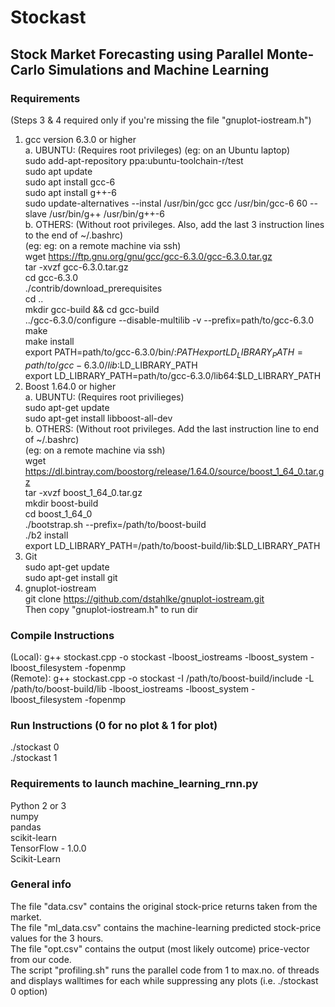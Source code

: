 # Stockast
## Stock Market Forecasting using Parallel Monte-Carlo Simulations and Machine Learning

### Requirements
(Steps 3 & 4 required only if you're missing the file "gnuplot-iostream.h")
1. gcc version 6.3.0 or higher  
  a. UBUNTU: (Requires root privileges) (eg: on an Ubuntu laptop)  
      sudo add-apt-repository ppa:ubuntu-toolchain-r/test  
      sudo apt update  
      sudo apt install gcc-6  
      sudo apt install g++-6  
      sudo update-alternatives --instal /usr/bin/gcc gcc /usr/bin/gcc-6 60 --slave /usr/bin/g++ /usr/bin/g++-6  
  b. OTHERS: (Without root privileges. Also, add the last 3 instruction lines to the end of \~/.bashrc)  
  (eg: eg: on a remote machine via ssh)  
      wget https://ftp.gnu.org/gnu/gcc/gcc-6.3.0/gcc-6.3.0.tar.gz  
      tar -xvzf gcc-6.3.0.tar.gz  
      cd gcc-6.3.0  
      ./contrib/download_prerequisites  
      cd ..  
      mkdir gcc-build && cd gcc-build  
      ../gcc-6.3.0/configure --disable-multilib -v --prefix=path/to/gcc-6.3.0  
      make  
      make install  
      export PATH=path/to/gcc-6.3.0/bin/:$PATH  
      export LD_LIBRARY_PATH=path/to/gcc-6.3.0/lib:$LD_LIBRARY_PATH  
      export LD_LIBRARY_PATH=path/to/gcc-6.3.0/lib64:$LD_LIBRARY_PATH  
2. Boost 1.64.0 or higher  
  a. UBUNTU: (Requires root privilieges)  
      sudo apt-get update  
      sudo apt-get install libboost-all-dev  
  b. OTHERS: (Without root privileges. Add the last instruction line to end of ~/.bashrc)  
  (eg: on a remote machine via ssh)  
      wget https://dl.bintray.com/boostorg/release/1.64.0/source/boost_1_64_0.tar.gz  
      tar -xvzf boost_1_64_0.tar.gz  
      mkdir boost-build  
      cd boost_1_64_0  
      ./bootstrap.sh --prefix=/path/to/boost-build  
      ./b2 install  
      export LD_LIBRARY_PATH=/path/to/boost-build/lib:$LD_LIBRARY_PATH  
3. Git  
      sudo apt-get update  
      sudo apt-get install git  
4. gnuplot-iostream  
      git clone https://github.com/dstahlke/gnuplot-iostream.git  
      Then copy "gnuplot-iostream.h" to run dir  

### Compile Instructions
(Local): g++ stockast.cpp -o stockast -lboost_iostreams -lboost_system -lboost_filesystem -fopenmp  
(Remote): g++ stockast.cpp -o stockast -I /path/to/boost-build/include -L /path/to/boost-build/lib -lboost_iostreams -lboost_system -lboost_filesystem -fopenmp  

### Run Instructions (0 for no plot & 1 for plot)
./stockast 0  
./stockast 1  

### Requirements to launch machine_learning_rnn.py
Python 2 or 3  
numpy  
pandas  
scikit-learn  
TensorFlow - 1.0.0  
Scikit-Learn  

### General info
The file "data.csv" contains the original stock-price returns taken from the market.  
The file "ml_data.csv" contains the machine-learning predicted stock-price values for the 3 hours.  
The file "opt.csv" contains the output (most likely outcome) price-vector from our code.  
The script "profiling.sh" runs the parallel code from 1 to max.no. of threads and displays walltimes for each while suppressing any plots (i.e. ./stockast 0 option)
